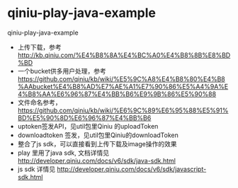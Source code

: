 qiniu-play-java-example
=======================

qiniu-play-java-example

* 上传下载，参考 http://kb.qiniu.com/%E4%B8%8A%E4%BC%A0%E4%B8%8B%E8%BD%BD
* 一个bucket供多用户处理，参考 https://github.com/qiniu/kb/wiki/%E5%9C%A8%E4%B8%80%E4%B8%AAbucket%E4%B8%AD%E7%AE%A1%E7%90%86%E5%A4%9A%E4%B8%AA%E6%96%87%E4%BB%B6%E9%9B%86%E5%90%88
* 文件命名参考，https://github.com/qiniu/kb/wiki/%E6%9C%89%E6%95%88%E5%91%BD%E5%90%8D%E6%96%87%E4%BB%B6
* uptoken签发API，见util包里Qiniu 的uploadToken
* downloadtoken 签发，见util包里Qiniu的downloadToken
* 整合了js sdk，可以直接看到上传下载及image操作的效果
* play 里用了java sdk, 文档详情见 http://developer.qiniu.com/docs/v6/sdk/java-sdk.html
* js sdk 详情见 http://developer.qiniu.com/docs/v6/sdk/javascript-sdk.html
